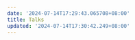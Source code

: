 ```yaml
---
date: '2024-07-14T17:29:43.065708+08:00'
title: Talks
updated: '2024-07-14T17:30:42.249+08:00'
---
```

